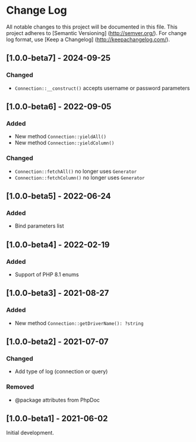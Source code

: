 # Change Log

All notable changes to this project will be documented in this file. This project adheres
to [Semantic Versioning] (http://semver.org/). For change log format,
use [Keep a Changelog] (http://keepachangelog.com/).

## [1.0.0-beta7] - 2024-09-25

### Changed

- `Connection::__construct()` accepts username or password parameters

## [1.0.0-beta6] - 2022-09-05

### Added

- New method `Connection::yieldAll()`
- New method `Connection::yieldColumn()`

### Changed

- `Connection::fetchAll()` no longer uses `Generator`
- `Connection::fetchColumn()` no longer uses `Generator`

## [1.0.0-beta5] - 2022-06-24

### Added

- Bind parameters list

## [1.0.0-beta4] - 2022-02-19

### Added

- Support of PHP 8.1 enums

## [1.0.0-beta3] - 2021-08-27

### Added

- New method `Connection::getDriverName(): ?string`

## [1.0.0-beta2] - 2021-07-07

### Changed

- Add type of log (connection or query)

### Removed

- @package attributes from PhpDoc

## [1.0.0-beta1] - 2021-06-02

Initial development.
